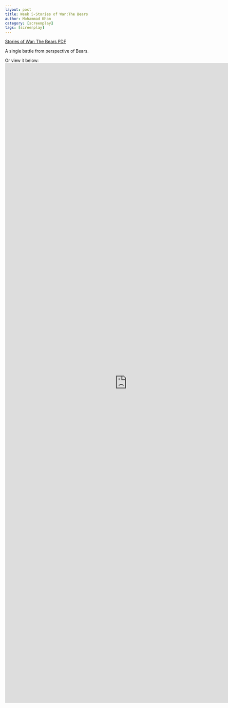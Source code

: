 ```yaml
---
layout: post
title: Week 5-Stories of War:The Bears
author: Mohammad Khan
category: [screenplay]
tags: [screenplay]
---
```

<p><a href="https://drive.google.com/file/d/1f07Kl2cYwx8Ono2KrbGSr5DbkqbKr1QY/view?usp=sharing">Stories of War: The Bears PDF</a></p>
<p>A single battle from perspective of Bears.</p>

Or view it below: 
<embed src="https://drive.google.com/file/d/1f07Kl2cYwx8Ono2KrbGSr5DbkqbKr1QY/view?usp=sharing#toolbar=0" width="800px" height="2100px" />
